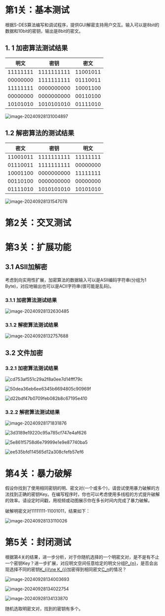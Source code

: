 # 第1关：基本测试

根据S-DES算法编写和调试程序，提供GUI解密支持用户交互。输入可以是8bit的数据和10bit的密钥，输出是8bit的密文。

## 1. 1 加密算法测试结果

| **明文** |  **密钥**  | **密文** |
| :------: | :--------: | :------: |
| 11111111 | 1111111111 | 11001011 |
| 00000000 | 1111111111 | 01110011 |
| 11111111 | 0000000000 | 10001100 |
| 00000000 | 0000000000 | 00110100 |
| 10101010 | 1010101010 | 01111010 |

![image-20240928131004897](./assets/image-20240928131004897.png)

## 1.2 解密算法的测试结果

| **密文** |  **密钥**  | **明文** |
| :------: | :--------: | :------: |
| 11001011 | 1111111111 | 11111111 |
| 01110011 | 1111111111 | 00000000 |
| 10001100 | 0000000000 | 11111111 |
| 00110100 | 0000000000 | 00000000 |
| 01111010 | 1010101010 | 10101010 |

![image-20240928131547078](./assets/image-20240928131547078.png)



# 第2关：交叉测试





# 第3关：扩展功能

## 3.1 ASII加解密

考虑到向实用性扩展，加密算法的数据输入可以是ASII编码字符串(分组为1 Byte)，对应地输出也可以是ACII字符串(很可能是乱码)。

### 3.1.1 加密算法测试结果

![image-20240928132630485](./assets/image-20240928132630485.png)

### 3.1.2 解密算法测试结果

![image-20240928132757688](./assets/image-20240928132757688.png)

## 3.2 文件加密

### 3.2.1 加密算法测试结果

![cd753af551c29a2f8a0ee7d14fff79c](./assets/cd753af551c29a2f8a0ee7d14fff79c.png)

![50dea36eb6ee6345b6694805c90969f](./assets/50dea36eb6ee6345b6694805c90969f.png)

![d22bdf47b0709feb082b8c67195e410](./assets/d22bdf47b0709feb082b8c67195e410.png)

### 3.2.2 解密算法测试结果

![image-20240928171831876](./assets/image-20240928171831876.png)

![3d3189e19220c95a785cf747e4af626](./assets/3d3189e19220c95a785cf747e4af626.png)

![5e861f5758d6e79999e1e9e87740ba5](./assets/5e861f5758d6e79999e1e9e87740ba5.png)

![ee535bfd114565d12a308cfefb57ef6](./assets/ee535bfd114565d12a308cfefb57ef6.png)

# 第4关：暴力破解

假设你找到了使用相同密钥的明、密文对(一个或多个)，请尝试使用暴力破解的方法找到正确的密钥Key。在编写程序时，你也可以考虑使用多线程的方式提升破解的效率。请设定时间戳，用视频或动图展示你在多长时间内完成了暴力破解。

破解明密文对11111111-11001011，结果如下：

![image-20240928133110026](./assets/image-20240928133110026.png)



# 第5关：封闭测试

根据第4关的结果，进一步分析，对于你随机选择的一个明密文对，是不是有不止一个密钥Key？进一步扩展，对应明文空间任意给定的明文分组[P_{n}](#)，是否会出现选择不同的密钥[K_{i}\ne K_{j}](#)加密得到相同密文[C_n](#)的情况？

![image-20240928134003693](./assets/image-20240928134003693.png)

![image-20240928134022754](./assets/image-20240928134022754.png)

![image-20240928134133870](./assets/image-20240928134133870.png)

随机选取明密文对，找到的密钥有多个。